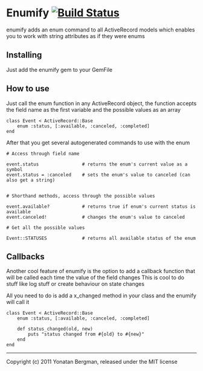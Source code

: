 # Enumify [![Build Status](https://secure.travis-ci.org/yonbergman/enumify.png)](http://travis-ci.org/yonbergman/enumify)


enumify adds an enum command to all ActiveRecord models which enables you to work with string attributes as if they were enums

## Installing

Just add the enumify gem to your GemFile

## How to use

Just call the enum function in any ActiveRecord object, the function accepts the field name as the first variable and the possible values as an array

    class Event < ActiveRecord::Base
        enum :status, [:available, :canceled, :completed]
    end

After that you get several autogenerated commands to use with the enum

    # Access through field name

    event.status                # returns the enum's current value as a symbol
    event.status = :canceled    # sets the enum's value to canceled (can also get a string)


    # Shorthand methods, access through the possible values

    event.available?            # returns true if enum's current status is available
    event.canceled!             # changes the enum's value to canceled

    # Get all the possible values
    
    Event::STATUSES             # returns all available status of the enum

## Callbacks
Another cool feature of enumify is the option to add a callback function that will be called each time the value of the field changes
This is cool to do stuff like log stuff or create behaviour on state changes

All you need to do is add a x_changed method in your class and the enumify will call it

    class Event < ActiveRecord::Base
        enum :status, [:available, :canceled, :completed]

        def status_changed(old, new)
            puts "status changed from #{old} to #{new}"
        end
    end


---

Copyright (c) 2011 Yonatan Bergman, released under the MIT license